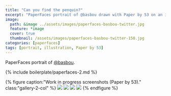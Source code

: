 ```yaml
---
title: "Can you find the penquin?"
excerpt: "PaperFaces portrait of @basbou drawn with Paper by 53 on an iPad."
image: 
  path: &image ../assets/images/paperfaces-basbou-twitter.jpg 
  feature: *image
  cover: true
  thumbnail: /assets/images/paperfaces-basbou-twitter-150.jpg
categories: [paperfaces]
tags: [portrait, illustration, Paper by 53]
---
```


PaperFaces portrait of [@basbou](https://twitter.com/basbou).

{% include boilerplate/paperfaces-2.md %}

{% figure caption:"Work in progress screenshots (Paper by 53)." class:"gallery-2-col" %}
[![](/assets/images/paperfaces-basbou-process-1-600.jpg)](/assets/images/paperfaces-basbou-process-1-lg.jpg)
[![](/assets/images/paperfaces-basbou-process-2-600.jpg)](/assets/images/paperfaces-basbou-process-2-lg.jpg)
[![](/assets/images/paperfaces-basbou-process-3-600.jpg)](/assets/images/paperfaces-basbou-process-3-lg.jpg)
[![](/assets/images/paperfaces-basbou-process-4-600.jpg)](/assets/images/paperfaces-basbou-process-4-lg.jpg)
{% endfigure %}
